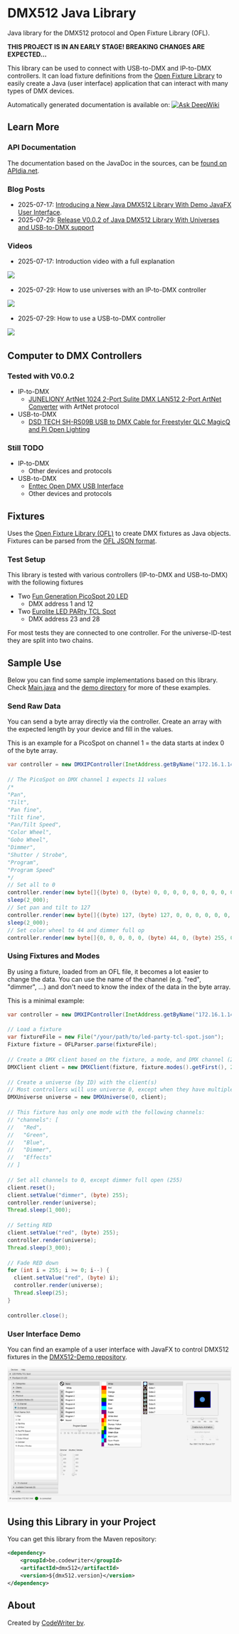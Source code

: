 # DMX512 Java Library

Java library for the DMX512 protocol and Open Fixture Library (OFL).

**THIS PROJECT IS IN AN EARLY STAGE! BREAKING CHANGES ARE EXPECTED...**

This library can be used to connect with USB-to-DMX and IP-to-DMX controllers. It can load fixture definitions from the [Open Fixture Library](https://open-fixture-library.org/) to easily create a Java (user interface) application that can interact with many types of DMX devices.

Automatically generated documentation is available on: [![Ask DeepWiki](https://deepwiki.com/badge.svg)](https://deepwiki.com/codewriterbv/DMX512)

## Learn More

### API Documentation

The documentation based on the JavaDoc in the sources, can be [found on APIdia.net](https://apidia.net/mvn/be.codewriter/dmx512).

### Blog Posts

* 2025-07-17: [Introducing a New Java DMX512 Library With Demo JavaFX User Interface](https://webtechie.be/post/2025-07-17-introducing-java-dmx512-library-with-demo-javafx-ui/).
* 2025-07-29: [Release V0.0.2 of Java DMX512 Library With Universes and USB-to-DMX support](https://webtechie.be/post/2025-07-29-java-dmx512-library-v0.0.2-universes-and-usb/)
 
### Videos

* 2025-07-17: Introduction video with a full explanation

[![](https://img.youtube.com/vi/ztrO3Crexmg/mqdefault.jpg)](https://www.youtube.com/watch?v=ztrO3Crexmg)

* 2025-07-29: How to use universes with an IP-to-DMX controller

[![](https://img.youtube.com/vi/slC4niKWUq0/mqdefault.jpg)](https://www.youtube.com/watch?v=slC4niKWUq0)

* 2025-07-29: How to use a USB-to-DMX controller

[![](https://img.youtube.com/vi/q7T66fzsym0/mqdefault.jpg)](https://www.youtube.com/watch?v=q7T66fzsym0)


## Computer to DMX Controllers

### Tested with V0.0.2

* IP-to-DMX
  * [JUNELIONY ArtNet 1024 2-Port Sulite DMX LAN512 2-Port ArtNet Converter](https://www.amazon.com.be/dp/B0CYPQ2Z4V) with ArtNet protocol
* USB-to-DMX
  * [DSD TECH SH-RS09B USB to DMX Cable for Freestyler QLC MagicQ and Pi Open Lighting](https://www.amazon.com.be/dp/B0F2MQZCWR)

### Still TODO

* IP-to-DMX
  * Other devices and protocols
* USB-to-DMX
  * [Enttec Open DMX USB Interface](https://www.thomann.de/be/enttec_open_dmx_usb_interface.htm)
  * Other devices and protocols

## Fixtures

Uses the [Open Fixture Library (OFL)](https://open-fixture-library.org/) to create DMX fixtures as Java objects. Fixtures can be parsed from the [OFL JSON format](https://github.com/OpenLightingProject/open-fixture-library/blob/master/docs/fixture-format.md).

### Test Setup

This library is tested with various controllers (IP-to-DMX and USB-to-DMX) with the following fixtures

* Two [Fun Generation PicoSpot 20 LED](https://www.thomann.de/be/fun_generation_picospot_20_led.htm)
  * DMX address 1 and 12
* Two [Eurolite LED PARty TCL Spot](https://www.thomann.de/be/eurolite_led_party_tcl_spot.htm)
  * DMX address 23 and 28

For most tests they are connected to one controller. For the universe-ID-test they are split into two chains.

## Sample Use

Below you can find some sample implementations based on this library. Check [Main.java](src/main/java/be/codewriter/dmx512/Main.java) and the [demo directory](src/main/java/be/codewriter/dmx512/demo) for more of these examples. 

### Send Raw Data

You can send a byte array directly via the controller. Create an array with the expected length by your device and fill in the values. 

This is an example for a PicoSpot on channel 1 = the data starts at index 0 of the byte array.

```java
var controller = new DMXIPController(InetAddress.getByName("172.16.1.144"));

// The PicoSpot on DMX channel 1 expects 11 values
/*
"Pan",
"Tilt",
"Pan fine",
"Tilt fine",
"Pan/Tilt Speed",
"Color Wheel",
"Gobo Wheel",
"Dimmer",
"Shutter / Strobe",
"Program",
"Program Speed"
*/
// Set all to 0
controller.render(new byte[]{(byte) 0, (byte) 0, 0, 0, 0, 0, 0, 0, 0, 0, 0});
sleep(2_000);
// Set pan and tilt to 127
controller.render(new byte[]{(byte) 127, (byte) 127, 0, 0, 0, 0, 0, 0, 0, 0, 0});
sleep(2_000);
// Set color wheel to 44 and dimmer full op
controller.render(new byte[]{0, 0, 0, 0, 0, (byte) 44, 0, (byte) 255, 0, 0, 0});
```

### Using Fixtures and Modes

By using a fixture, loaded from an OFL file, it becomes a lot easier to change the data. You can use the name of the channel (e.g. "red", "dimmer", ...) and don't need to know the index of the data in the byte array.

This is a minimal example:

```java
var controller = new DMXIPController(InetAddress.getByName("172.16.1.144"));

// Load a fixture
var fixtureFile = new File("/your/path/to/led-party-tcl-spot.json");
Fixture fixture = OFLParser.parse(fixtureFile);

// Create a DMX client based on the fixture, a mode, and DMX channel (23 in this example)
DMXClient client = new DMXClient(fixture, fixture.modes().getFirst(), 23);

// Create a universe (by ID) with the client(s)
// Most controllers will use universe 0, except when they have multiple connections
DMXUniverse universe = new DMXUniverse(0, client);

// This fixture has only one mode with the following channels:
// "channels": [
//   "Red",
//   "Green",
//   "Blue",
//   "Dimmer",
//   "Effects"
// ]

// Set all channels to 0, except dimmer full open (255)
client.reset();
client.setValue("dimmer", (byte) 255);
controller.render(universe);
Thread.sleep(1_000);

// Setting RED
client.setValue("red", (byte) 255);
controller.render(universe);
Thread.sleep(3_000);

// Fade RED down
for (int i = 255; i >= 0; i--) {
  client.setValue("red", (byte) i);
  controller.render(universe);
  Thread.sleep(25);
}

controller.close();
```

### User Interface Demo

You can find an example of a user interface with JavaFX to control DMX512 fixtures in the [DMX512-Demo repository](https://github.com/codewriterbv/DMX512-Demo).

![](assets/demo-app-picospot-channels.png)

## Using this Library in your Project

You can get this library from the Maven repository:

```xml
<dependency>
    <groupId>be.codewriter</groupId>
    <artifactId>dmx512</artifactId>
    <version>${dmx512.version}</version>
</dependency>
```

## About

Created by [CodeWriter bv](https://codewriter.be/).
